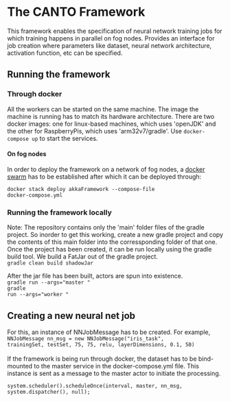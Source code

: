 # The CANTO Framework
This framework enables the specification of neural network training jobs for which training happens in parallel on fog nodes. Provides an interface for job creation where parameters like dataset, neural network architecture, activation function, etc can be specified.

## Running the framework
### Through docker
All the workers can be started on the same machine. The image the machine is running has to match its hardware architecture. There are two docker images: one for linux-based machines, which uses 'openJDK' and the other for RaspberryPis, which uses 'arm32v7/gradle'.
Use <code>docker-compose up</code> to start the services.

#### On fog nodes
In order to deploy the framework on a network of fog nodes, a [docker swarm](https://docs.docker.com/engine/reference/commandline/swarm/) has to be established after which it can be deployed through:

<code>docker stack deploy akkaFramework --compose-file docker-compose.yml</code>

### Running the framework locally
Note: The repository contains only the 'main' folder files of the gradle project. So inorder to get this working, create a new gradle project and copy the contents of this main folder into the corressponding folder of that one.
Once the project has been created, it can be run locally using the gradle build tool. We build a FatJar out of the gradle project. <br>
<code>gradle clean build shadowJar</code>

After the jar file has been built, actors are spun into existence. <br>
<code>gradle run --args="master <PORT>"</code> <br>
<code>gradle run --args="worker <PORT>"</code>
  
## Creating a new neural net job
For this, an instance of NNJobMessage has to be created. For example, <br>
<code>NNJobMessage nn_msg = new NNJobMessage("iris_task", trainingSet, testSet, 75, 75, relu, layerDimensions, 0.1, 50)</code> <br><br>
If the framework is being run through docker, the dataset has to be bind-mounted to the master service in the docker-compose.yml file. This instance is sent as a message to the master actor to initiate the processing. <br>
  
  <code>system.scheduler().scheduleOnce(interval, master, nn_msg, system.dispatcher(), null);</code>
